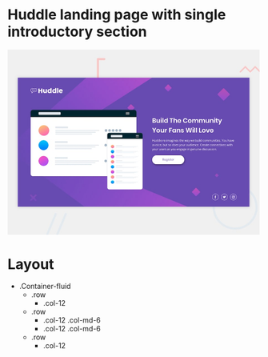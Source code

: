 # Huddle landing page with single introductory section

![Design preview for the Huddle landing page with single introductory section](./design/desktop-preview.jpg)


# Layout

- .Container-fluid
    - .row
        - .col-12
    - .row
        - .col-12 .col-md-6
        - .col-12 .col-md-6
    - .row
        - .col-12